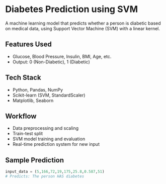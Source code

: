 # Diabetes Prediction using SVM

A machine learning model that predicts whether a person is diabetic based on medical data, using Support Vector Machine (SVM) with a linear kernel.

## Features Used
- Glucose, Blood Pressure, Insulin, BMI, Age, etc.
- Output: 0 (Non-Diabetic), 1 (Diabetic)

##  Tech Stack
- Python, Pandas, NumPy
- Scikit-learn (SVM, StandardScaler)
- Matplotlib, Seaborn

## Workflow
- Data preprocessing and scaling
- Train-test split
- SVM model training and evaluation
- Real-time prediction system for new input

## Sample Prediction
```python
input_data = (5,166,72,19,175,25.8,0.587,51)
# Predicts: The person HAS diabetes
